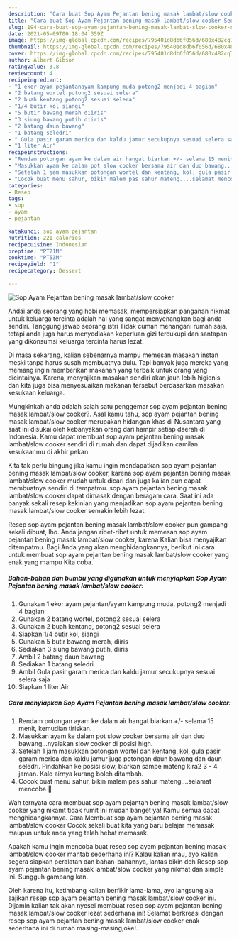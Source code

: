 ```yaml
---
description: "Cara buat Sop Ayam Pejantan bening masak lambat/slow cooker Sederhana dan Mudah Dibuat"
title: "Cara buat Sop Ayam Pejantan bening masak lambat/slow cooker Sederhana dan Mudah Dibuat"
slug: 194-cara-buat-sop-ayam-pejantan-bening-masak-lambat-slow-cooker-sederhana-dan-mudah-dibuat
date: 2021-05-09T00:18:04.359Z
image: https://img-global.cpcdn.com/recipes/795401d8db6f056d/680x482cq70/sop-ayam-pejantan-bening-masak-lambatslow-cooker-foto-resep-utama.jpg
thumbnail: https://img-global.cpcdn.com/recipes/795401d8db6f056d/680x482cq70/sop-ayam-pejantan-bening-masak-lambatslow-cooker-foto-resep-utama.jpg
cover: https://img-global.cpcdn.com/recipes/795401d8db6f056d/680x482cq70/sop-ayam-pejantan-bening-masak-lambatslow-cooker-foto-resep-utama.jpg
author: Albert Gibson
ratingvalue: 3.8
reviewcount: 4
recipeingredient:
- "1 ekor ayam pejantanayam kampung muda potong2 menjadi 4 bagian"
- "2 batang wortel potong2 sesuai selera"
- "2 buah kentang potong2 sesuai selera"
- "1/4 butir kol siangi"
- "5 butir bawang merah diiris"
- "3 siung bawang putih diiris"
- "2 batang daun bawang"
- "1 batang seledri"
- " Gula pasir garam merica dan kaldu jamur secukupnya sesuai selera saja"
- "1 liter Air"
recipeinstructions:
- "Rendam potongan ayam ke dalam air hangat biarkan +/- selama 15 menit, kemudian tiriskan."
- "Masukkan ayam ke dalam pot slow cooker bersama air dan duo bawang...nyalakan slow cooker di posisi high."
- "Setelah 1 jam masukkan potongan wortel dan kentang, kol, gula pasir garam merica dan kaldu jamur juga potongan daun bawang dan daun seledri. Pindahkan ke posisi slow, biarkan sampe mateng kira2 3 - 4 jaman. Kalo airnya kurang boleh ditambah."
- "Cocok buat menu sahur, bikin malem pas sahur mateng....selamat mencoba 🤗"
categories:
- Resep
tags:
- sop
- ayam
- pejantan

katakunci: sop ayam pejantan 
nutrition: 221 calories
recipecuisine: Indonesian
preptime: "PT21M"
cooktime: "PT53M"
recipeyield: "1"
recipecategory: Dessert

---
```



![Sop Ayam Pejantan bening masak lambat/slow cooker](https://img-global.cpcdn.com/recipes/795401d8db6f056d/680x482cq70/sop-ayam-pejantan-bening-masak-lambatslow-cooker-foto-resep-utama.jpg)

Andai anda seorang yang hobi memasak, mempersiapkan panganan nikmat untuk keluarga tercinta adalah hal yang sangat menyenangkan bagi anda sendiri. Tanggung jawab seorang istri Tidak cuman menangani rumah saja, tetapi anda juga harus menyediakan keperluan gizi tercukupi dan santapan yang dikonsumsi keluarga tercinta harus lezat.

Di masa  sekarang, kalian sebenarnya mampu memesan masakan instan meski tanpa harus susah membuatnya dulu. Tapi banyak juga mereka yang memang ingin memberikan makanan yang terbaik untuk orang yang dicintainya. Karena, menyajikan masakan sendiri akan jauh lebih higienis dan kita juga bisa menyesuaikan makanan tersebut berdasarkan masakan kesukaan keluarga. 



Mungkinkah anda adalah salah satu penggemar sop ayam pejantan bening masak lambat/slow cooker?. Asal kamu tahu, sop ayam pejantan bening masak lambat/slow cooker merupakan hidangan khas di Nusantara yang saat ini disukai oleh kebanyakan orang dari hampir setiap daerah di Indonesia. Kamu dapat membuat sop ayam pejantan bening masak lambat/slow cooker sendiri di rumah dan dapat dijadikan camilan kesukaanmu di akhir pekan.

Kita tak perlu bingung jika kamu ingin mendapatkan sop ayam pejantan bening masak lambat/slow cooker, karena sop ayam pejantan bening masak lambat/slow cooker mudah untuk dicari dan juga kalian pun dapat membuatnya sendiri di tempatmu. sop ayam pejantan bening masak lambat/slow cooker dapat dimasak dengan beragam cara. Saat ini ada banyak sekali resep kekinian yang menjadikan sop ayam pejantan bening masak lambat/slow cooker semakin lebih lezat.

Resep sop ayam pejantan bening masak lambat/slow cooker pun gampang sekali dibuat, lho. Anda jangan ribet-ribet untuk memesan sop ayam pejantan bening masak lambat/slow cooker, karena Kalian bisa menyajikan ditempatmu. Bagi Anda yang akan menghidangkannya, berikut ini cara untuk membuat sop ayam pejantan bening masak lambat/slow cooker yang enak yang mampu Kita coba.

<!--inarticleads1-->

##### Bahan-bahan dan bumbu yang digunakan untuk menyiapkan Sop Ayam Pejantan bening masak lambat/slow cooker:

1. Gunakan 1 ekor ayam pejantan/ayam kampung muda, potong2 menjadi 4 bagian
1. Gunakan 2 batang wortel, potong2 sesuai selera
1. Gunakan 2 buah kentang, potong2 sesuai selera
1. Siapkan 1/4 butir kol, siangi
1. Gunakan 5 butir bawang merah, diiris
1. Sediakan 3 siung bawang putih, diiris
1. Ambil 2 batang daun bawang
1. Sediakan 1 batang seledri
1. Ambil  Gula pasir garam merica dan kaldu jamur secukupnya sesuai selera saja
1. Siapkan 1 liter Air




<!--inarticleads2-->

##### Cara menyiapkan Sop Ayam Pejantan bening masak lambat/slow cooker:

1. Rendam potongan ayam ke dalam air hangat biarkan +/- selama 15 menit, kemudian tiriskan.
1. Masukkan ayam ke dalam pot slow cooker bersama air dan duo bawang...nyalakan slow cooker di posisi high.
1. Setelah 1 jam masukkan potongan wortel dan kentang, kol, gula pasir garam merica dan kaldu jamur juga potongan daun bawang dan daun seledri. Pindahkan ke posisi slow, biarkan sampe mateng kira2 3 - 4 jaman. Kalo airnya kurang boleh ditambah.
1. Cocok buat menu sahur, bikin malem pas sahur mateng....selamat mencoba 🤗




Wah ternyata cara membuat sop ayam pejantan bening masak lambat/slow cooker yang nikamt tidak rumit ini mudah banget ya! Kamu semua dapat menghidangkannya. Cara Membuat sop ayam pejantan bening masak lambat/slow cooker Cocok sekali buat kita yang baru belajar memasak maupun untuk anda yang telah hebat memasak.

Apakah kamu ingin mencoba buat resep sop ayam pejantan bening masak lambat/slow cooker mantab sederhana ini? Kalau kalian mau, ayo kalian segera siapkan peralatan dan bahan-bahannya, lantas bikin deh Resep sop ayam pejantan bening masak lambat/slow cooker yang nikmat dan simple ini. Sungguh gampang kan. 

Oleh karena itu, ketimbang kalian berfikir lama-lama, ayo langsung aja sajikan resep sop ayam pejantan bening masak lambat/slow cooker ini. Dijamin kalian tak akan nyesel membuat resep sop ayam pejantan bening masak lambat/slow cooker lezat sederhana ini! Selamat berkreasi dengan resep sop ayam pejantan bening masak lambat/slow cooker enak sederhana ini di rumah masing-masing,oke!.

